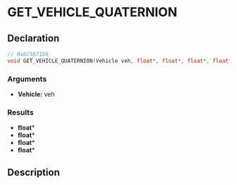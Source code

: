 # GET_VEHICLE_QUATERNION

## Declaration
```cpp
// 0x6C5871D6
void GET_VEHICLE_QUATERNION(Vehicle veh, float*, float*, float*, float*);
```

### Arguments
- **Vehicle:** veh

### Results
- **float***
- **float***
- **float***
- **float***

## Description
